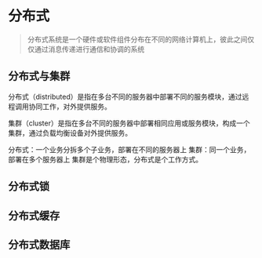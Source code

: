 分布式
=====
> 分布式系统是一个硬件或软件组件分布在不同的网络计算机上，彼此之间仅仅通过消息传递进行通信和协调的系统

## 分布式与集群

分布式（distributed）是指在多台不同的服务器中部署不同的服务模块，通过远程调用协同工作，对外提供服务。

集群（cluster）是指在多台不同的服务器中部署相同应用或服务模块，构成一个集群，通过负载均衡设备对外提供服务。

分布式：一个业务分拆多个子业务，部署在不同的服务器上
集群：同一个业务，部署在多个服务器上
集群是个物理形态，分布式是个工作方式。

## 分布式锁
## 分布式缓存
## 分布式数据库